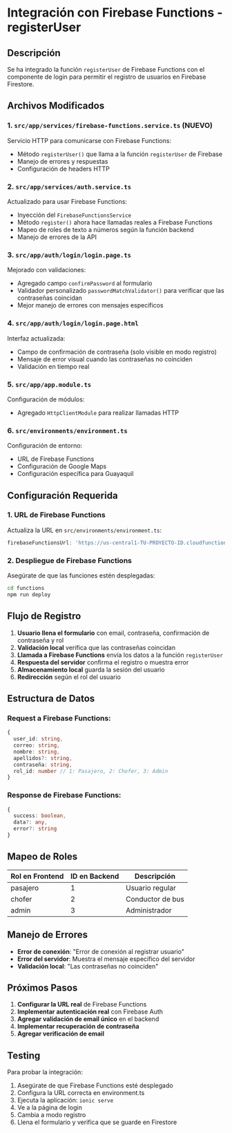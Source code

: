 # Integración con Firebase Functions - registerUser

## Descripción
Se ha integrado la función `registerUser` de Firebase Functions con el componente de login para permitir el registro de usuarios en Firebase Firestore.

## Archivos Modificados

### 1. `src/app/services/firebase-functions.service.ts` (NUEVO)
Servicio HTTP para comunicarse con Firebase Functions:
- Método `registerUser()` que llama a la función `registerUser` de Firebase
- Manejo de errores y respuestas
- Configuración de headers HTTP

### 2. `src/app/services/auth.service.ts`
Actualizado para usar Firebase Functions:
- Inyección del `FirebaseFunctionsService`
- Método `register()` ahora hace llamadas reales a Firebase Functions
- Mapeo de roles de texto a números según la función backend
- Manejo de errores de la API

### 3. `src/app/auth/login/login.page.ts`
Mejorado con validaciones:
- Agregado campo `confirmPassword` al formulario
- Validador personalizado `passwordMatchValidator()` para verificar que las contraseñas coincidan
- Mejor manejo de errores con mensajes específicos

### 4. `src/app/auth/login/login.page.html`
Interfaz actualizada:
- Campo de confirmación de contraseña (solo visible en modo registro)
- Mensaje de error visual cuando las contraseñas no coinciden
- Validación en tiempo real

### 5. `src/app/app.module.ts`
Configuración de módulos:
- Agregado `HttpClientModule` para realizar llamadas HTTP

### 6. `src/environments/environment.ts`
Configuración de entorno:
- URL de Firebase Functions
- Configuración de Google Maps
- Configuración específica para Guayaquil

## Configuración Requerida

### 1. URL de Firebase Functions
Actualiza la URL en `src/environments/environment.ts`:
```typescript
firebaseFunctionsUrl: 'https://us-central1-TU-PROYECTO-ID.cloudfunctions.net'
```

### 2. Despliegue de Firebase Functions
Asegúrate de que las funciones estén desplegadas:
```bash
cd functions
npm run deploy
```

## Flujo de Registro

1. **Usuario llena el formulario** con email, contraseña, confirmación de contraseña y rol
2. **Validación local** verifica que las contraseñas coincidan
3. **Llamada a Firebase Functions** envía los datos a la función `registerUser`
4. **Respuesta del servidor** confirma el registro o muestra error
5. **Almacenamiento local** guarda la sesión del usuario
6. **Redirección** según el rol del usuario

## Estructura de Datos

### Request a Firebase Functions:
```typescript
{
  user_id: string,
  correo: string,
  nombre: string,
  apellidos?: string,
  contraseña: string,
  rol_id: number // 1: Pasajero, 2: Chofer, 3: Admin
}
```

### Response de Firebase Functions:
```typescript
{
  success: boolean,
  data?: any,
  error?: string
}
```

## Mapeo de Roles

| Rol en Frontend | ID en Backend | Descripción |
|----------------|---------------|-------------|
| pasajero       | 1            | Usuario regular |
| chofer         | 2            | Conductor de bus |
| admin          | 3            | Administrador |

## Manejo de Errores

- **Error de conexión**: "Error de conexión al registrar usuario"
- **Error del servidor**: Muestra el mensaje específico del servidor
- **Validación local**: "Las contraseñas no coinciden"

## Próximos Pasos

1. **Configurar la URL real** de Firebase Functions
2. **Implementar autenticación real** con Firebase Auth
3. **Agregar validación de email único** en el backend
4. **Implementar recuperación de contraseña**
5. **Agregar verificación de email**

## Testing

Para probar la integración:

1. Asegúrate de que Firebase Functions esté desplegado
2. Configura la URL correcta en environment.ts
3. Ejecuta la aplicación: `ionic serve`
4. Ve a la página de login
5. Cambia a modo registro
6. Llena el formulario y verifica que se guarde en Firestore
